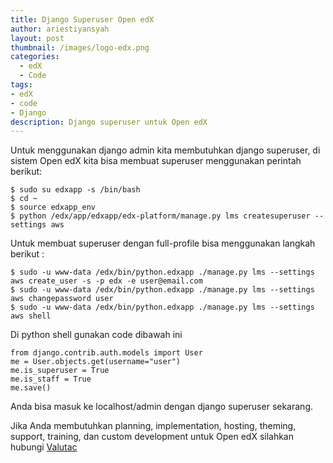 ```yaml
---
title: Django Superuser Open edX
author: ariestiyansyah
layout: post
thumbnail: /images/logo-edx.png
categories:
  - edX
  - Code
tags:
- edX
- code
- Django
description: Django superuser untuk Open edX
---
```

Untuk menggunakan django admin kita membutuhkan django superuser, di sistem Open edX kita bisa membuat superuser menggunakan perintah berikut:

    $ sudo su edxapp -s /bin/bash
    $ cd ~
    $ source edxapp_env
    $ python /edx/app/edxapp/edx-platform/manage.py lms createsuperuser --settings aws

Untuk membuat superuser dengan full-profile bisa menggunakan langkah berikut :

    $ sudo -u www-data /edx/bin/python.edxapp ./manage.py lms --settings aws create_user -s -p edx -e user@email.com
    $ sudo -u www-data /edx/bin/python.edxapp ./manage.py lms --settings aws changepassword user
    $ sudo -u www-data /edx/bin/python.edxapp ./manage.py lms --settings aws shell

Di python shell gunakan code dibawah ini

    from django.contrib.auth.models import User
    me = User.objects.get(username="user")
    me.is_superuser = True
    me.is_staff = True
    me.save()

Anda bisa masuk ke localhost/admin dengan django superuser sekarang.

Jika Anda membutuhkan planning, implementation, hosting, theming, support, training, dan custom development untuk Open edX silahkan hubungi [Valutac](http://valutac.com)
